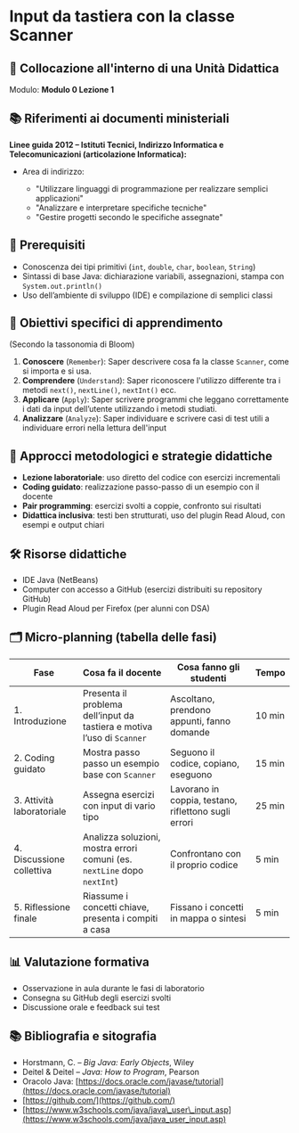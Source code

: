 # Input da tastiera con la classe Scanner

## 📌 Collocazione all'interno di una Unità Didattica

Modulo: **Modulo 0 Lezione 1**

## 📚 Riferimenti ai documenti ministeriali

**Linee guida 2012 – Istituti Tecnici, Indirizzo Informatica e Telecomunicazioni (articolazione Informatica):**

* Area di indirizzo:

  * "Utilizzare linguaggi di programmazione per realizzare semplici applicazioni"
  * "Analizzare e interpretare specifiche tecniche"
  * "Gestire progetti secondo le specifiche assegnate"

## 🧠 Prerequisiti

* Conoscenza dei tipi primitivi (`int`, `double`, `char`, `boolean`, `String`)
* Sintassi di base Java: dichiarazione variabili, assegnazioni, stampa con `System.out.println()`
* Uso dell’ambiente di sviluppo (IDE) e compilazione di semplici classi

## 🎯 Obiettivi specifici di apprendimento

(Secondo la tassonomia di Bloom)

1. **Conoscere** (`Remember`): Saper descrivere cosa fa la classe `Scanner`, come si importa e si usa.
2. **Comprendere** (`Understand`): Saper riconoscere l'utilizzo differente tra i metodi `next()`, `nextLine()`, `nextInt()` ecc.
3. **Applicare** (`Apply`): Saper scrivere programmi che leggano correttamente i dati da input dell’utente utilizzando i metodi studiati.
4. **Analizzare** (`Analyze`): Saper individuare e scrivere casi di test utili a individuare errori nella lettura dell'input

## 🧩 Approcci metodologici e strategie didattiche

* **Lezione laboratoriale**: uso diretto del codice con esercizi incrementali
* **Coding guidato**: realizzazione passo-passo di un esempio con il docente
* **Pair programming**: esercizi svolti a coppie, confronto sui risultati
* **Didattica inclusiva**: testi ben strutturati, uso del plugin Read Aloud, con esempi e output chiari

## 🛠️ Risorse didattiche

* IDE Java (NetBeans)
* Computer con accesso a GitHub (esercizi distribuiti su repository GitHub)
* Plugin Read Aloud per Firefox (per alunni con DSA)

## 🗂️ Micro-planning (tabella delle fasi)

| Fase                      | Cosa fa il docente                                                       | Cosa fanno gli studenti                              | Tempo  |
| ------------------------- | ------------------------------------------------------------------------ | ---------------------------------------------------- | ------ |
| 1. Introduzione           | Presenta il problema dell’input da tastiera e motiva l’uso di `Scanner`  | Ascoltano, prendono appunti, fanno domande           | 10 min |
| 2. Coding guidato         | Mostra passo passo un esempio base con `Scanner`                         | Seguono il codice, copiano, eseguono                 | 15 min |
| 3. Attività laboratoriale | Assegna esercizi con input di vario tipo                                 | Lavorano in coppia, testano, riflettono sugli errori | 25 min |
| 4. Discussione collettiva | Analizza soluzioni, mostra errori comuni (es. `nextLine` dopo `nextInt`) | Confrontano con il proprio codice                    | 5 min  |
| 5. Riflessione finale     | Riassume i concetti chiave, presenta i compiti a casa                    | Fissano i concetti in mappa o sintesi                | 5 min  |

## 📊 Valutazione formativa

* Osservazione in aula durante le fasi di laboratorio
* Consegna su GitHub degli esercizi svolti
* Discussione orale e feedback sui test

## 📚 Bibliografia e sitografia

* Horstmann, C. – *Big Java: Early Objects*, Wiley
* Deitel & Deitel – *Java: How to Program*, Pearson
* Oracolo Java: [https://docs.oracle.com/javase/tutorial](https://docs.oracle.com/javase/tutorial)
* [https://github.com/](https://github.com/)
* [https://www.w3schools.com/java/java\_user\_input.asp](https://www.w3schools.com/java/java_user_input.asp)

